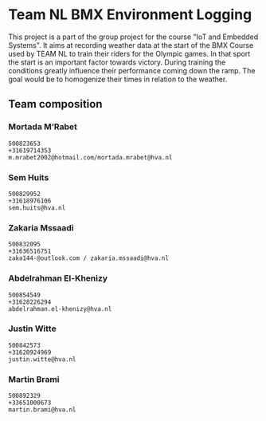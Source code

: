 # Team NL BMX Environment Logging
This project is a part of the group project for the course "IoT and Embedded Systems".
It aims at recording weather data at the start of the BMX Course used by TEAM NL to train their riders for the Olympic games.
In that sport the start is an important factor towards victory.
During training the conditions greatly influence their performance coming down the ramp.
The goal would be to homogenize their times in relation to the weather.

## Team composition  
### Mortada M’Rabet   
    500823653  
    +31619714353  
    m.mrabet2002@hotmail.com/mortada.mrabet@hva.nl  

### Sem Huits   
    500829952  
    +31618976106  
    sem.huits@hva.nl  

### Zakaria Mssaadi   
    500832095  
    +31636516751  
    zaka144-@outlook.com / zakaria.mssaadi@hva.nl  

### Abdelrahman El-Khenizy   
    500854549  
    +31628226294  
    abdelrahman.el-khenizy@hva.nl  

### Justin Witte   
    500842573  
    +31620924969  
    justin.witte@hva.nl  

### Martin Brami   
    500892329  
    +33651000673   
    martin.brami@hva.nl  
